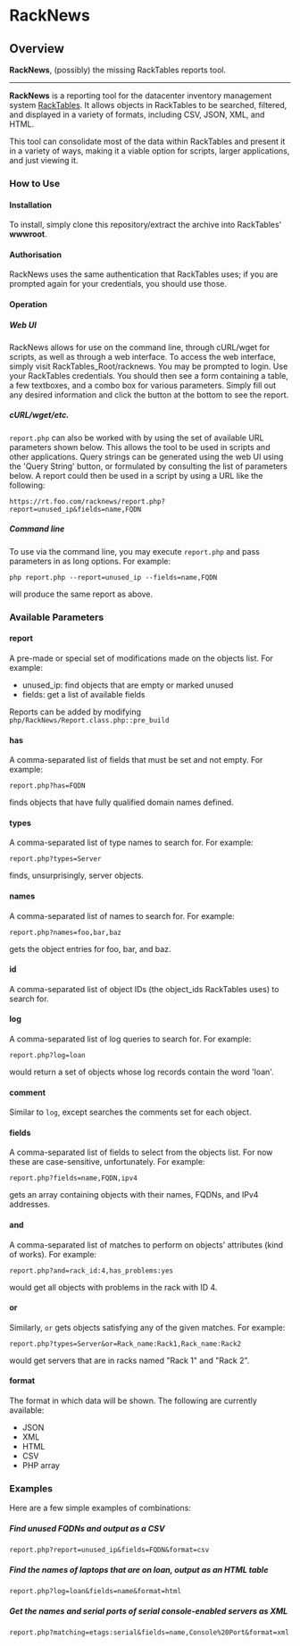 # RackNews

## Overview

**RackNews**, (possibly) the missing RackTables reports tool.

---
**RackNews** is a reporting tool for the datacenter inventory management system [RackTables](http://www.racktables.org). It allows objects in RackTables to be searched, filtered, and displayed in a variety of formats, including CSV, JSON, XML, and HTML.

This tool can consolidate most of the data within RackTables and present it in a variety of ways, making it a viable option for scripts, larger applications, and just viewing it.

### How to Use
#### Installation
To install, simply clone this repository/extract the archive into RackTables' **wwwroot**.

#### Authorisation
RackNews uses the same authentication that RackTables uses; if you are prompted again for your credentials, you should use those.

#### Operation
##### Web UI
RackNews allows for use on the command line, through cURL/wget for scripts, as well as through a web interface. To access the web interface, simply visit RackTables_Root/racknews. You may be prompted to login. Use your RackTables credentials. You should then see a form containing a table, a few textboxes, and a combo box for various parameters. Simply fill out any desired information and click the button at the bottom to see the report.

##### cURL/wget/etc.
`report.php` can also be worked with by using the set of available URL parameters shown below. This allows the tool to be used in scripts and other applications. Query strings can be generated using the web UI using the 'Query String' button, or formulated by consulting the list of parameters below. A report could then be used in a script by using a URL like the following:

	https://rt.foo.com/racknews/report.php?report=unused_ip&fields=name,FQDN

##### Command line
To use via the command line, you may execute `report.php` and pass parameters in as long options. For example:

	php report.php --report=unused_ip --fields=name,FQDN
	
will produce the same report as above.

### Available Parameters
#### report
A pre-made or special set of modifications made on the objects list. For example:

- unused_ip: find objects that are empty or marked unused
- fields: get a list of available fields

Reports can be added by modifying `php/RackNews/Report.class.php::pre_build`

#### has
A comma-separated list of fields that must be set and not empty. For example:

	report.php?has=FQDN
	
finds objects that have fully qualified domain names defined.

#### types
A comma-separated list of type names to search for. For example:

	report.php?types=Server
	
finds, unsurprisingly, server objects.

#### names
A comma-separated list of names to search for. For example:

	report.php?names=foo,bar,baz

gets the object entries for foo, bar, and baz.

#### id
A comma-separated list of object IDs (the object_ids RackTables uses) to search for.

#### log
A comma-separated list of log queries to search for. For example:

	report.php?log=loan
	
would return a set of objects whose log records contain the word 'loan'.

#### comment
Similar to `log`, except searches the comments set for each object.

#### fields
A comma-separated list of fields to select from the objects list. For now these are case-sensitive, unfortunately. For example:

	report.php?fields=name,FQDN,ipv4
	
gets an array containing objects with their names, FQDNs, and IPv4 addresses.

#### and
A comma-separated list of matches to perform on objects' attributes (kind of works). For example:

	report.php?and=rack_id:4,has_problems:yes
	
would get all objects with problems in the rack with ID 4.

#### or
Similarly, `or` gets objects satisfying any of the given matches. For example:

	report.php?types=Server&or=Rack_name:Rack1,Rack_name:Rack2
	
would get servers that are in racks named "Rack 1" and "Rack 2".

#### format
The format in which data will be shown. The following are currently available:

+ JSON
+ XML
+ HTML
+ CSV
+ PHP array

### Examples
Here are a few simple examples of combinations:

##### Find unused FQDNs and output as a CSV

	report.php?report=unused_ip&fields=FQDN&format=csv
	
##### Find the names of laptops that are on loan, output as an HTML table

	report.php?log=loan&fields=name&format=html
	
##### Get the names and serial ports of serial console-enabled servers as XML

	report.php?matching=etags:serial&fields=name,Console%20Port&format=xml